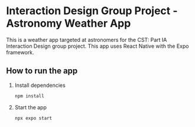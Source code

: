 # Interaction Design Group Project - Astronomy Weather App

This is a weather app targeted at astronomers for the CST: Part IA Interaction Design group project.
This app uses React Native with the Expo framework.

## How to run the app

1. Install dependencies

   ```bash
   npm install
   ```

2. Start the app

   ```bash
   npx expo start
   ```
